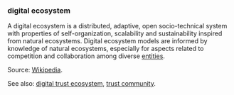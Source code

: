 ### digital ecosystem

<p class="c8"><span>A digital ecosystem is a </span><span>distributed</span><span>, adaptive, open socio-technical system with properties of </span><span>self-organization</span><span>, </span><span>scalability</span><span>&nbsp;and </span><span>sustainability</span><span>&nbsp;inspired from natural </span><span>ecosystems</span><span>. Digital ecosystem models are informed by knowledge of natural ecosystems, especially for aspects related to competition and collaboration among diverse </span><span class="c2"><a class="c3" href="#h.5imtbzl1f4xo">entities</a></span><span class="c0">.</span></p><p class="c8"><span>Source: </span><span class="c2"><a class="c3" href="https://www.google.com/url?q=https://en.wikipedia.org/wiki/Digital_ecosystem&amp;sa=D&amp;source=editors&amp;ust=1706779842608271&amp;usg=AOvVaw1uNXOQgIzEOymb7G_yyaF9">Wikipedia</a></span><span>.</span></p><p class="c8"><span>See also: </span><span class="c2"><a class="c3" href="#h.h47f86smlz4y">digital trust ecosystem</a></span><span>, </span><span class="c2"><a class="c3" href="#h.a9l3odcb1s29">trust community</a></span><span>.</span></p>